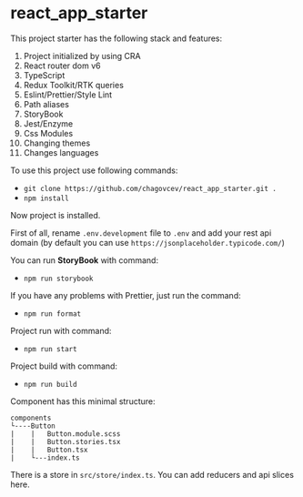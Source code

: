 # react_app_starter

This project starter has the following stack and features:

1. Project initialized by using CRA
2. React router dom v6
3. TypeScript
4. Redux Toolkit/RTK queries
5. Eslint/Prettier/Style Lint
6. Path aliases
7. StoryBook
8. Jest/Enzyme
9. Css Modules
10. Changing themes
11. Changes languages

To use this project use following commands:
- ``git clone https://github.com/chagovcev/react_app_starter.git .``
- ``npm install``

Now project is installed.

First of all, rename ``.env.development`` file to ``.env`` and add your rest api domain (by default you can use ``https://jsonplaceholder.typicode.com/``)

You can run **StoryBook** with command:
- ``npm run storybook``

If you have any problems with Prettier, just run the command:
- ``npm run format``

Project run with command:
- ``npm run start``

Project build with command:
- ``npm run build``

Component has this minimal structure:
```
components
└----Button
|    |   Button.module.scss
|    |   Button.stories.tsx
|    |   Button.tsx
|    └---index.ts
```
There is a store in ``src/store/index.ts``. You can add reducers and api slices here.